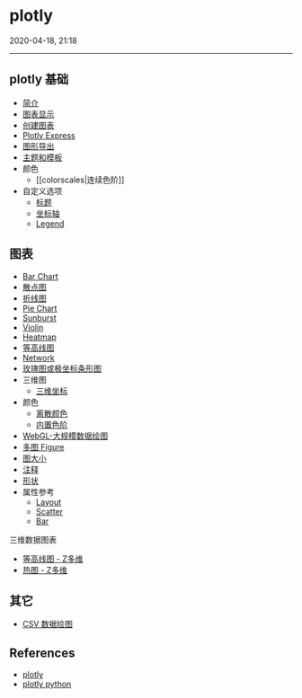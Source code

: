 # plotly

2020-04-18, 21:18
***

## plotly 基础

- [简介](1_intro.md)
- [图表显示](2_display.md)
- [创建图表](3_create.md)
- [Plotly Express](4_express.md)
- [图形导出](5_output.md)
- [主题和模板](6_theme_template.md)
- 颜色
	- [[colorscales|连续色阶]]
- 自定义选项
  - [标题](11_title.md)
  - [坐标轴](12_axes.md)
  - [Legend](13_legend.md)

## 图表

- [Bar Chart](chart_bar.md)
- [散点图](charts/scatter.md)
- [折线图](charts/line.md)
- [Pie Chart](chart_pie.md)
- [Sunburst](chart_sunburst.md)
- [Violin](chart_violin.md)
- [Heatmap](chart_heatmap.md)
- [等高线图](chart_contour.md)
- [Network](chart_network.md)
- [玫瑰图或极坐标条形图](charts/wind-rose-charts.md)
- 三维图
  - [三维坐标](3D_axes.md)
- 颜色
  - [离散颜色](color_discrete.md)
  - [内置色阶](color_builtin_color_scale.md)
- [WebGL-大规模数据绘图](webgl.md)
- [多图 Figure](15_subplot.md)
- [图大小](9_graph_size.md)
- [注释](20_annotation.md)
- [形状](23_shapes.md)
- 属性参考
  - [Layout](ref_layout.md)
  - [Scatter](ref_scatter.md)
  - [Bar](ref_bar.md)

三维数据图表

- [等高线图 - Z多维](chart_contour.md)
- [热图 - Z多维](chart_heatmap.md)

## 其它

- [CSV 数据绘图](advanced/plot_data_from_csv.md)

## References

- [plotly](https://plot.ly/python/getting-started/)
- [plotly python](https://plotly.com/python/)
